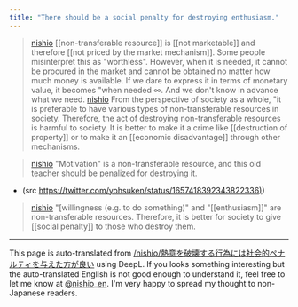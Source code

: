 ```yaml
---
title: "There should be a social penalty for destroying enthusiasm."
---
```


> [nishio](https://twitter.com/nishio/status/1657585374053695488) [[non-transferable resource]] is [[not marketable]] and therefore [[not priced by the market mechanism]]. Some people misinterpret this as "worthless". However, when it is needed, it cannot be procured in the market and cannot be obtained no matter how much money is available. If we dare to express it in terms of monetary value, it becomes "when needed ∞. And we don't know in advance what we need.
> [nishio](https://twitter.com/nishio/status/1657587444110467072) From the perspective of society as a whole, "it is preferable to have various types of non-transferable resources in society. Therefore, the act of destroying non-transferable resources is harmful to society. It is better to make it a crime like [[destruction of property]] or to make it an [[economic disadvantage]] through other mechanisms.

> [nishio](https://twitter.com/nishio/status/1657588161835581441) "Motivation" is a non-transferable resource, and this old teacher should be penalized for destroying it.
- (src [https://twitter.com/yohsuken/status/1657418392343822336)](https://twitter.com/yohsuken/status/1657418392343822336))

> [nishio](https://twitter.com/nishio/status/1657588512831700992) "[willingness (e.g. to do something)" and "[[enthusiasm]]" are non-transferable resources. Therefore, it is better for society to give [[social penalty]] to those who destroy them.

---
This page is auto-translated from [/nishio/熱意を破壊する行為には社会的ペナルティを与えた方が良い](https://scrapbox.io/nishio/熱意を破壊する行為には社会的ペナルティを与えた方が良い) using DeepL. If you looks something interesting but the auto-translated English is not good enough to understand it, feel free to let me know at [@nishio_en](https://twitter.com/nishio_en). I'm very happy to spread my thought to non-Japanese readers.